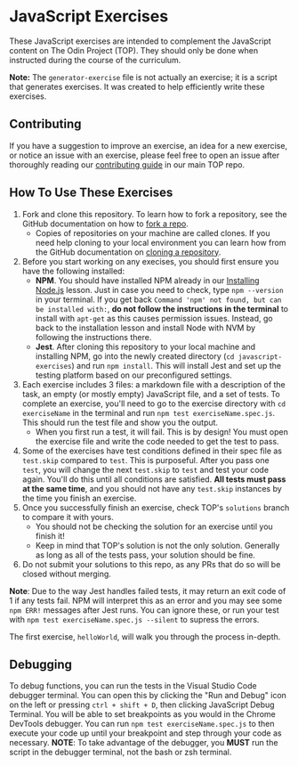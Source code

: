 # JavaScript Exercises

These JavaScript exercises are intended to complement the JavaScript content on The Odin Project (TOP). They should only be done when instructed during the course of the curriculum.

**Note:** The `generator-exercise` file is not actually an exercise; it is a script that generates exercises. It was created to help efficiently write these exercises.

## Contributing

If you have a suggestion to improve an exercise, an idea for a new exercise, or notice an issue with an exercise, please feel free to open an issue after thoroughly reading our [contributing guide](https://github.com/TheOdinProject/theodinproject/blob/main/CONTRIBUTING.md) in our main TOP repo.

## How To Use These Exercises

1. Fork and clone this repository. To learn how to fork a repository, see the GitHub documentation on how to [fork a repo](https://docs.github.com/en/get-started/quickstart/fork-a-repo). 
    * Copies of repositories on your machine are called clones. If you need help cloning to your local environment you can learn how from the GitHub documentation on [cloning a repository](https://docs.github.com/en/github/creating-cloning-and-archiving-repositories/cloning-a-repository-from-github/cloning-a-repository).
2. Before you start working on any execises, you should first ensure you have the following installed:
    * **NPM**. You should have installed NPM already in our [Installing Node.js](https://www.theodinproject.com/paths/foundations/courses/foundations/lessons/installing-node-js) lesson. Just in case you need to check, type `npm --version` in your terminal. If you get back `Command 'npm' not found, but can be installed with:`, **do not follow the instructions in the terminal** to install with `apt-get` as this causes permission issues. Instead, go back to the installation lesson and install Node with NVM by following the instructions there.
    * **Jest**. After cloning this repository to your local machine and installing NPM, go into the newly created directory (`cd javascript-exercises`) and run `npm install`. This will install Jest and set up the testing platform based on our preconfigured settings.
3. Each exercise includes 3 files: a markdown file with a description of the task, an empty (or mostly empty) JavaScript file, and a set of tests. To complete an exercise, you'll need to go to the exercise directory with `cd exerciseName` in the terminal and run `npm test exerciseName.spec.js`. This should run the test file and show you the output.
    * When you first run a test, it will fail. This is by design! You must open the exercise file and write the code needed to get the test to pass. 
4. Some of the exercises have test conditions defined in their spec file as `test.skip` compared to `test`. This is purposeful. After you pass one `test`, you will change the next `test.skip` to `test` and test your code again. You'll do this until all conditions are satisfied. **All tests must pass at the same time**, and you should not have any `test.skip` instances by the time you finish an exercise.
5. Once you successfully finish an exercise, check TOP's `solutions` branch to compare it with yours. 
   * You should not be checking the solution for an exercise until you finish it!
   * Keep in mind that TOP's solution is not the only solution. Generally as long as all of the tests pass, your solution should be fine.
6. Do not submit your solutions to this repo, as any PRs that do so will be closed without merging.

**Note**: Due to the way Jest handles failed tests, it may return an exit code of 1 if any tests fail. NPM will interpret this as an error and you may see some `npm ERR!` messages after Jest runs. You can ignore these, or run your test with `npm test exerciseName.spec.js --silent` to supress the errors.

The first exercise, `helloWorld`, will walk you through the process in-depth.

## Debugging

To debug functions, you can run the tests in the Visual Studio Code debugger terminal. You can open this by clicking the "Run and Debug" icon on the left or pressing `ctrl + shift + D`, then clicking JavaScript Debug Terminal. You will be able to set breakpoints as you would in the Chrome DevTools debugger. You can run `npm test exerciseName.spec.js` to then execute your code up until your breakpoint and step through your code as necessary. **NOTE**: To take advantage of the debugger, you **MUST** run the script in the debugger terminal, not the bash or zsh terminal.